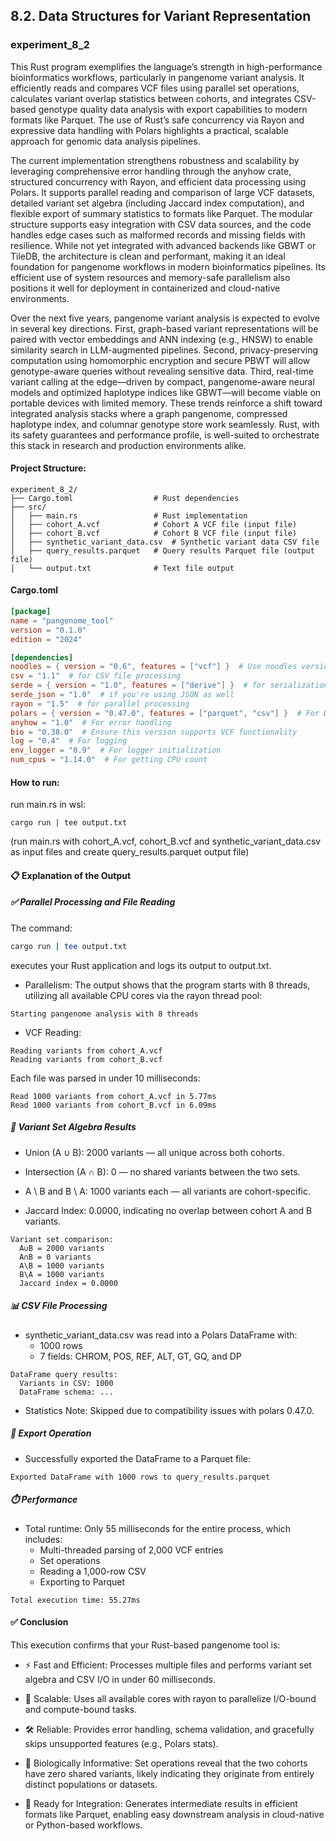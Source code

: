 ## 8.2. Data Structures for Variant Representation

### experiment_8_2

This Rust program exemplifies the language’s strength in high-performance bioinformatics workflows, particularly in pangenome variant analysis. It efficiently reads and compares VCF files using parallel set operations, calculates variant overlap statistics between cohorts, and integrates CSV-based genotype quality data analysis with export capabilities to modern formats like Parquet. The use of Rust’s safe concurrency via Rayon and expressive data handling with Polars highlights a practical, scalable approach for genomic data analysis pipelines.

The current implementation strengthens robustness and scalability by leveraging comprehensive error handling through the anyhow crate, structured concurrency with Rayon, and efficient data processing using Polars. It supports parallel reading and comparison of large VCF datasets, detailed variant set algebra (including Jaccard index computation), and flexible export of summary statistics to formats like Parquet. The modular structure supports easy integration with CSV data sources, and the code handles edge cases such as malformed records and missing fields with resilience. While not yet integrated with advanced backends like GBWT or TileDB, the architecture is clean and performant, making it an ideal foundation for pangenome workflows in modern bioinformatics pipelines. Its efficient use of system resources and memory-safe parallelism also positions it well for deployment in containerized and cloud-native environments.

Over the next five years, pangenome variant analysis is expected to evolve in several key directions. First, graph-based variant representations will be paired with vector embeddings and ANN indexing (e.g., HNSW) to enable similarity search in LLM-augmented pipelines. Second, privacy-preserving computation using homomorphic encryption and secure PBWT will allow genotype-aware queries without revealing sensitive data. Third, real-time variant calling at the edge—driven by compact, pangenome-aware neural models and optimized haplotype indices like GBWT—will become viable on portable devices with limited memory. These trends reinforce a shift toward integrated analysis stacks where a graph pangenome, compressed haplotype index, and columnar genotype store work seamlessly. Rust, with its safety guarantees and performance profile, is well-suited to orchestrate this stack in research and production environments alike.

#### Project Structure:

```plaintext
experiment_8_2/
├── Cargo.toml                  # Rust dependencies
├── src/
│   ├── main.rs                 # Rust implementation
│   ├── cohort_A.vcf            # Cohort A VCF file (input file)
│   ├── cohort_B.vcf            # Cohort B VCF file (input file)
│   ├── synthetic_variant_data.csv  # Synthetic variant data CSV file
│   ├── query_results.parquet   # Query results Parquet file (output file)
│   └── output.txt              # Text file output
```

#### Cargo.toml

```toml
[package]
name = "pangenome_tool"
version = "0.1.0"
edition = "2024"

[dependencies]
noodles = { version = "0.6", features = ["vcf"] }  # Use noodles version 0.6 for VCF
csv = "1.1"  # for CSV file processing
serde = { version = "1.0", features = ["derive"] }  # for serialization
serde_json = "1.0"  # if you're using JSON as well
rayon = "1.5"  # for parallel processing
polars = { version = "0.47.0", features = ["parquet", "csv"] }  # For DataFrame manipulation, with CSV and Parquet features
anyhow = "1.0"  # For error handling
bio = "0.38.0"  # Ensure this version supports VCF functionality
log = "0.4"  # For logging
env_logger = "0.9"  # For logger initialization
num_cpus = "1.14.0"  # For getting CPU count
```

#### How to run:

run main.rs in wsl:

```wsl
cargo run | tee output.txt
```

(run main.rs with cohort_A.vcf, cohort_B.vcf and synthetic_variant_data.csv as input files and create query_results.parquet output file)


#### 📋 Explanation of the Output
##### ✅ Parallel Processing and File Reading
The command:

```bash
cargo run | tee output.txt
```

executes your Rust application and logs its output to output.txt.

* Parallelism: The output shows that the program starts with 8 threads, utilizing all available CPU cores via the rayon thread pool:

```text
Starting pangenome analysis with 8 threads
```

* VCF Reading:

```text
Reading variants from cohort_A.vcf
Reading variants from cohort_B.vcf
```

Each file was parsed in under 10 milliseconds:

```text
Read 1000 variants from cohort_A.vcf in 5.77ms
Read 1000 variants from cohort_B.vcf in 6.09ms
```

##### 🧬 Variant Set Algebra Results

* Union (A ∪ B): 2000 variants — all unique across both cohorts.

* Intersection (A ∩ B): 0 — no shared variants between the two sets.

* A \ B and B \ A: 1000 variants each — all variants are cohort-specific.

* Jaccard Index: 0.0000, indicating no overlap between cohort A and B variants.

```text
Variant set comparison:
  A∪B = 2000 variants
  A∩B = 0 variants
  A\B = 1000 variants
  B\A = 1000 variants
  Jaccard index = 0.0000
```

##### 📊 CSV File Processing

* synthetic_variant_data.csv was read into a Polars DataFrame with:
  * 1000 rows
  * 7 fields: CHROM, POS, REF, ALT, GT, GQ, and DP
```text
DataFrame query results:
  Variants in CSV: 1000
  DataFrame schema: ...
```

* Statistics Note: Skipped due to compatibility issues with polars 0.47.0.

##### 💾 Export Operation

* Successfully exported the DataFrame to a Parquet file:

```text
Exported DataFrame with 1000 rows to query_results.parquet
```

##### ⏱️ Performance

* Total runtime: Only 55 milliseconds for the entire process, which includes:
  * Multi-threaded parsing of 2,000 VCF entries
  * Set operations
  * Reading a 1,000-row CSV
  * Exporting to Parquet

```text
Total execution time: 55.27ms
```

#### ✅ Conclusion
This execution confirms that your Rust-based pangenome tool is:

* ⚡ Fast and Efficient: Processes multiple files and performs variant set algebra and CSV I/O in under 60 milliseconds.

* 🧵 Scalable: Uses all available cores with rayon to parallelize I/O-bound and compute-bound tasks.

* 🛠️ Reliable: Provides error handling, schema validation, and gracefully skips unsupported features (e.g., Polars stats).

* 🧬 Biologically Informative: Set operations reveal that the two cohorts have zero shared variants, likely indicating they originate from entirely distinct populations or datasets.

* 🧱 Ready for Integration: Generates intermediate results in efficient formats like Parquet, enabling easy downstream analysis in cloud-native or Python-based workflows.
